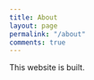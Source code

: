 ```yaml
---
title: About
layout: page
permalink: "/about"
comments: true
---
```


<div class="row justify-content-between">
<div class="col-md-8 pr-5">
<p>This website is built.</p>
</div>
</div>